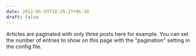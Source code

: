```yaml
---
date: 2022-05-03T18:29:27+06:30
draft: false
---
```

Articles are paginated with only three posts here for example. You can set the number of entries to show on this page with the "pagination" setting in the config file.
